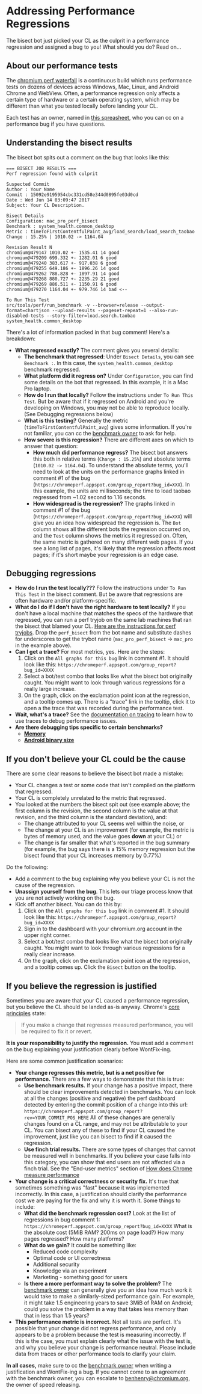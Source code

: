 # Addressing Performance Regressions

The bisect bot just picked your CL as the culprit in a performance regression
and assigned a bug to you! What should you do? Read on...

## About our performance tests

The [chromium.perf waterfall](perf_waterfall.md) is a continuous build which
runs performance tests on dozens of devices across Windows, Mac, Linux, and
Android Chrome and WebView. Often, a performance regression only affects a
certain type of hardware or a certain operating system, which may be different
than what you tested locally before landing your CL.

Each test has an owner, named in
[this spreasheet](https://docs.google.com/spreadsheets/d/1xaAo0_SU3iDfGdqDJZX_jRV0QtkufwHUKH3kQKF3YQs/edit#gid=0),
who you can cc on a performance bug if you have questions.

## Understanding the bisect results

The bisect bot spits out a comment on the bug that looks like this:

```
=== BISECT JOB RESULTS ===
Perf regression found with culprit

Suspected Commit
Author : Your Name
Commit : 15092e9195954cbc331cd58e344d0895fe03d0cd
Date : Wed Jun 14 03:09:47 2017
Subject: Your CL Description.

Bisect Details
Configuration: mac_pro_perf_bisect
Benchmark : system_health.common_desktop
Metric : timeToFirstContentfulPaint_avg/load_search/load_search_taobao
Change : 15.25% | 1010.02 -> 1164.04

Revision Result N
chromium@479147 1010.02 +- 1535.41 14 good
chromium@479209 699.332 +- 1282.01 6 good
chromium@479240 383.617 +- 917.038 6 good
chromium@479255 649.186 +- 1896.26 14 good
chromium@479262 788.828 +- 1897.91 14 good
chromium@479268 880.727 +- 2235.29 21 good
chromium@479269 886.511 +- 1150.91 6 good
chromium@479270 1164.04 +- 979.746 14 bad <--

To Run This Test
src/tools/perf/run_benchmark -v --browser=release --output-format=chartjson --upload-results --pageset-repeat=1 --also-run-disabled-tests --story-filter=load.search.taobao system_health.common_desktop
```

There's a lot of information packed in that bug comment! Here's a breakdown:

  * **What regressed exactly?** The comment gives you several details:
    * **The benchmark that regressed**: Under `Bisect Details`, you can see
      `Benchmark :`. In this case, the `system_health.common_desktop`
      benchmark regressed.
    * **What platform did it regress on?** Under `Configuration`, you can find
      some details on the bot that regressed. In this example, it is a Mac Pro
      laptop.
    * **How do I run that locally?** Follow the instructions under
      `To Run This Test`. But be aware that if it regressed on Android and
      you're developing on Windows, you may not be able to reproduce locally.
      (See Debugging regressions below)
    * **What is this testing?** Generally the metric
      (`timeToFirstContentfulPaint_avg`) gives some information. If you're not
      familiar, you can cc the [benchmark owner](https://docs.google.com/spreadsheets/d/1xaAo0_SU3iDfGdqDJZX_jRV0QtkufwHUKH3kQKF3YQs/edit#gid=0)
      to ask for help.
    * **How severe is this regression?** There are different axes on which to
      answer that question:
      * **How much did performance regress?** The bisect bot answers this both
        in relative terms (`Change : 15.25%`) and absolute terms
        (`1010.02 -> 1164.04`). To understand the absolute terms, you'll need
        to look at the units on the performance graphs linked in comment #1
        of the bug (`https://chromeperf.appspot.com/group_report?bug_id=XXX`).
        In this example, the units are milliseconds; the time to load taobao
        regressed from ~1.02 second to 1.16 seconds.
      * **How widespread is the regression?** The graphs linked in comment #1
        of the bug (`https://chromeperf.appspot.com/group_report?bug_id=XXX`)
        will give you an idea how widespread the regression is. The `Bot`
        column shows all the different bots the regression occurred on, and the
        `Test` column shows the metrics it regressed on. Often, the same metric
        is gathered on many different web pages. If you see a long list of
        pages, it's likely that the regression affects most pages; if it's
        short maybe your regression is an edge case.

## Debugging regressions

  * **How do I run the test locally???** Follow the instructions under
    `To Run This Test` in the bisect comment. But be aware that regressions
    are often hardware and/or platform-specific.
  * **What do I do if I don't have the right hardware to test locally?** If
    you don't have a local machine that matches the specs of the hardware that
    regressed, you can run a perf tryjob on the same lab machines that ran the
    bisect that blamed your CL.
    [Here are the instructions for perf tryjobs](perf_trybots.md).
    Drop the `perf_bisect` from the bot name and substitute dashes for
    underscores to get the trybot name (`mac_pro_perf_bisect` -> `mac_pro`
    in the example above).
  * **Can I get a trace?** For most metrics, yes. Here are the steps:
    1. Click on the `All graphs for this bug` link in comment #1. It should
       look like this:
       `https://chromeperf.appspot.com/group_report?bug_id=XXXX`
    2. Select a bot/test combo that looks like what the bisect bot originally
       caught. You might want to look through various regressions for a really
       large increase.
    3. On the graph, click on the exclamation point icon at the regression, and
       a tooltip comes up. There is a "trace" link in the tooltip, click it to
       open a the trace that was recorded during the performance test.
  * **Wait, what's a trace?** See the
    [documentation on tracing](https://www.chromium.org/developers/how-tos/trace-event-profiling-tool)
    to learn how to use traces to debug performance issues.
  * **Are there debugging tips specific to certain benchmarks?**
    * **[Memory](https://chromium.googlesource.com/chromium/src/+/master/docs/memory-infra/memory_benchmarks.md)**
    * **[Android binary size](apk_size_regressions.md)**

## If you don't believe your CL could be the cause

There are some clear reasons to believe the bisect bot made a mistake:

  * Your CL changes a test or some code that isn't compiled on the platform
    that regressed.
  * Your CL is completely unrelated to the metric that regressed.
  * You looked at the numbers the bisect spit out (see example above; the first
    column is the revision, the second column is the value at that revision,
    and the third column is the standard deviation), and:
    * The change attributed to your CL seems well within the noise, or
    * The change at your CL is an improvement (for example, the metric is bytes
      of memory used, and the value goes **down** at your CL) or
    * The change is far smaller that what's reported in the bug summary (for
      example, the bug says there is a 15% memory regression but the bisect
      found that your CL increases memory by 0.77%)

Do the following:

  * Add a comment to the bug explaining why you believe your CL is not the
    cause of the regression.
  * **Unassign yourself from the bug**. This lets our triage process know that
    you are not actively working on the bug.
  * Kick off another bisect. You can do this by:
    1. Click on the `All graphs for this bug` link in comment #1. It should
       look like this:
       `https://chromeperf.appspot.com/group_report?bug_id=XXXX`
    2. Sign in to the dashboard with your chromium.org account in the upper
       right corner.
    3. Select a bot/test combo that looks like what the bisect bot originally
       caught. You might want to look through various regressions for a really
       clear increase.
    4. On the graph, click on the exclamation point icon at the regression, and
       a tooltip comes up. Click the `Bisect` button on the tooltip.


## If you believe the regression is justified

Sometimes you are aware that your CL caused a performance regression, but you
believe the CL should be landed as-is anyway. Chrome's
[core principles](https://www.chromium.org/developers/core-principles) state:

> If you make a change that regresses measured performance, you will be required to fix it or revert.

**It is your responsibility to justify the regression.** You must add a comment
on the bug explaining your justification clearly before WontFix-ing.

Here are some common justification scenarios:

  * **Your change regresses this metric, but is a net positive for performance.**
    There are a few ways to demonstrate that this is true:
    * **Use benchmark results.** If your change has a positive impact, there
      should be clear improvements detected in benchmarks. You can look at all
      the changes (positive and negative) the perf dashboard detected by
      entering the commit position of a change into this url:
      `https://chromeperf.appspot.com/group_report?rev=YOUR_COMMIT_POS_HERE`
      All of these changes are generally changes found on a CL range, and may
      not be attributable to your CL. You can bisect any of these to find if
      your CL caused the improvement, just like you can bisect to find if it
      caused the regression.
    * **Use finch trial results.** There are some types of changes that cannot
      be measured well in benchmarks. If you believe your case falls into this
      category, you can show that end users are not affected via a finch trial.
      See the "End-user metrics" section of
      [How does Chrome measure performance](how_does_chrome_measure_performance.md)
  * **Your change is a critical correctness or security fix.**
    It's true that sometimes something was "fast" because it was implemented
    incorrectly. In this case, a justification should clarify the performance
    cost we are paying for the fix and why it is worth it. Some things to
    include:
    * **What did the benchmark regression cost?** Look at the
      list of regressions in bug comment 1:
      `https://chromeperf.appspot.com/group_report?bug_id=XXXX`
      What is the absolute cost (5MiB RAM? 200ms on page load?)
      How many pages regressed? How many platforms?
    * **What do we gain?** It could be something like:
      * Reduced code complexity
      * Optimal code or UI correctness
      * Additional security
      * Knowledge via an experiment
      * Marketing - something good for users
    * **Is there a more performant way to solve the problem?**
      The [benchmark owner](https://docs.google.com/spreadsheets/d/1xaAo0_SU3iDfGdqDJZX_jRV0QtkufwHUKH3kQKF3YQs/edit#gid=0)
      can generally give you an idea how much work it would take to make a
      similarly-sized performance gain. For example, it might take 1.5
      engineering years to save 3MiB of RAM on Android; could you solve the
      problem in a way that takes less memory than that in less than 1.5 years?
  * **This performance metric is incorrect.** Not all tests are perfect. It's
    possible that your change did not regress performance, and only appears to
    be a problem because the test is measuring incorrectly. If this is the
    case, you must explain clearly what the issue with the test is, and why you
    believe your change is performance neutral. Please include data from traces
    or other performance tools to clarify your claim.

**In all cases,** make sure to cc the [benchmark owner](https://docs.google.com/spreadsheets/d/1xaAo0_SU3iDfGdqDJZX_jRV0QtkufwHUKH3kQKF3YQs/edit#gid=0)
when writing a justification and WontFix-ing a bug. If you cannot come to an
agreement with the benchmark owner, you can escalate to benhenry@chromium.org,
the owner of speed releasing.